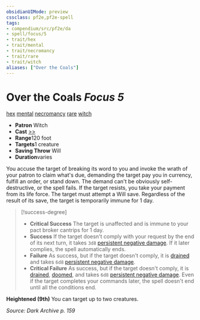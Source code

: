 ```yaml
---
obsidianUIMode: preview
cssclass: pf2e,pf2e-spell
tags:
- compendium/src/pf2e/da
- spell/focus/5
- trait/hex
- trait/mental
- trait/necromancy
- trait/rare
- trait/witch
aliases: ["Over the Coals"]
---
```

# Over the Coals *Focus 5*   
[hex](../../Rules/traits/hex-apg.md)  [mental](../../Rules/traits/mental.md)  [necromancy](../../Rules/traits/necromancy.md)  [rare](../../Rules/traits/rare.md)  [witch](../../Rules/traits/witch-apg.md)  

- **Patron** Witch
- **Cast** [>>](../../Rules/core-rulebook/chapter-9-playing-the-game.md#Actions "Two-Action") 
- **Range**120 foot
- **Targets**1 creature
- **Saving Throw** Will
- **Duration**varies

You accuse the target of breaking its word to you and invoke the wrath of your patron to claim what's due, demanding the target pay you in currency, fulfill an order, or stand down. The demand can't be obviously self-destructive, or the spell fails. If the target resists, you take your payment from its life force. The target must attempt a Will save. Regardless of the result of its save, the target is temporarily immune for 1 day.

> [!success-degree] 
> - **Critical Success** The target is unaffected and is immune to your pact broker cantrips for 1 day.
> - **Success** If the target doesn't comply with your request by the end of its next turn, it takes `3d8` [persistent negative damage](../../Rules/conditions.md#Persistent%20Damage). If it later complies, the spell automatically ends.
> - **Failure** As success, but if the target doesn't comply, it is [drained](../../Rules/conditions.md#Drained) and takes `6d8` [persistent negative damage](../../Rules/conditions.md#Persistent%20Damage).
> - **Critical Failure** As success, but if the target doesn't comply, it is [drained](../../Rules/conditions.md#Drained), [doomed](../../Rules/conditions.md#Doomed), and takes `6d8` [persistent negative damage](../../Rules/conditions.md#Persistent%20Damage). Even if the target completes your commands later, the spell doesn't end until all the conditions end.

**Heightened (9th)** You can target up to two creatures.

*Source: Dark Archive p. 159*